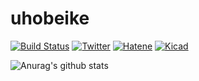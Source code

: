# uhobeike
[![Build Status](https://img.shields.io/badge/build-passing-brightgreen)](https://github.com/uhobeike)
[![Twitter](https://img.shields.io/badge/Twitter-BEIKE-9cf)](https://twitter.com/BEIKE_RE)
[![Hatene](https://img.shields.io/badge/Hatena-BEIKE-blue)](https://beike.hatenablog.jp/archive)
[![Kicad](https://img.shields.io/badge/Kicad-BEIKE-yellow)](https://inventhub.io/public/profile/beike)

![Anurag's github stats](https://github-readme-stats.vercel.app/api?username=uhobeike&show_icons=true&bg_color=f2fafc&title_color=010003&text_color=010003)
